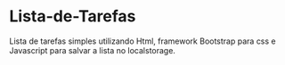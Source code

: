 # Lista-de-Tarefas

Lista de tarefas simples utilizando Html, framework Bootstrap para css e Javascript para salvar a lista no localstorage.
